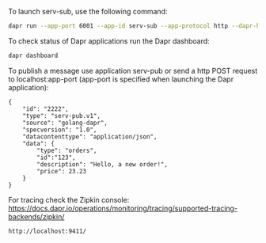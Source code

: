 To launch serv-sub, use the following command:

```bash
dapr run --app-port 6001 --app-id serv-sub --app-protocol http --dapr-http-port 3501 --components-path ../../components -- go run serv-sub.go
```

To check status of Dapr applications run the Dapr dashboard:

```bash
dapr dashboard
```

To publish a message use application serv-pub or send a http POST request to localhost:app-port (app-port is specified when launching the Dapr application):

```
{
    "id": "2222",
    "type": "serv-pub.v1",
    "source": "golang-dapr",
    "specversion": "1.0",
    "datacontenttype": "application/json",
    "data": {
        "type": "orders",
        "id":"123",
        "description": "Hello, a new order!",
        "price": 23.23
    }
}
```

For tracing check the Zipkin console: https://docs.dapr.io/operations/monitoring/tracing/supported-tracing-backends/zipkin/

```
http://localhost:9411/
```

